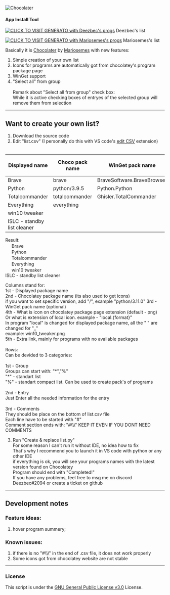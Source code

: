 ![Chocolater](https://raw.githubusercontent.com/mariosemes/Chocolater/main/images/simple-logo.jpg "Chocolater")
#### App Install Tool

[![CLICK TO VISIT GENERATO with Deezbec's progs](https://img.shields.io/badge/Click_To_Visit_Generator-blue.svg?style=for-the-badge)](https://raw.githack.com/Deezbec/Chocolater-and-WinGeter/main/generator.html)
Deezbec's list

[![CLICK TO VISIT GENERATO with Mariosemes's progs](https://img.shields.io/badge/Click_To_Visit_Generator-blue.svg?style=for-the-badge)](https://raw.githack.com/Deezbec/Chocolater-and-WinGeter/main/additional%20files%20and%20progs/generator_mariosemes.html)
Mariosemes's list

Basically it is [Chocolater](https://github.com/mariosemes/Chocolater) by [Mariosemes](https://github.com/mariosemes) with new features:

1) Simple creation of your own list
2) Icons for programs are automatically got from chocolatey's program package page
3) WinGet support
4) "Select all" from group<br><br>
Remark about "Select all from group" check box: <br> While it is active checking boxes of entryes of the selected group will remove them from selection

------------
## Want to create your own list?

1) Download the source code
2) Edit "list.csv" (I personally do this with VS code's [edit CSV](https://marketplace.visualstudio.com/items?itemName=janisdd.vscode-edit-csv) extension)<br><br>  

|Displayed name|Choco pack name|WinGet pack name|icon file format or <local.format>|Extra link|  
|--------------|---------------|----------------|----------------------------------|----------|  
|Brave|brave|BraveSoftware.BraveBrowser|svg|https://brave.com/|  
|Python|python/3.9.5|Python.Python|svg||
|Totalcommander|totalcommander|Ghisler.TotalCommander|||
|Everything|everything||||
|win10 tweaker|||local.png||
|ISLC - standby list cleaner|||||

Result:  
<label class="form-check-label" for=",Browser,brave,BraveSoftware.BraveBrowser"><img src="https://community.chocolatey.org/content/packageimages/brave.1.46.153.svg" width="16" height="16"> Brave <a href="https://community.chocolatey.org/packages/brave" target="_blank"><img src="https://raw.githubusercontent.com/Deezbec/Chocolater-and-WinGeter/main/images/choco_icon.png" width="16" height="16"></a><a href="https://wingetgui.com/apps?id=BraveSoftware.BraveBrowser" target="_blank"><img src="https://raw.githubusercontent.com/Deezbec/Chocolater-and-WinGeter/main/images/WinGet_support.png" width="16" height="16"></a><a href="https://brave.com/" target="_blank"><img src="https://raw.githubusercontent.com/Deezbec/Chocolater-and-WinGeter/main/images/url.svg" width="16" height="16"></a></label><br>
<label class="form-check-label" for=",Browser,python --version=3.9.5,Python.Python"><img src="https://community.chocolatey.org/content/packageimages/python.3.9.5.svg" width="16" height="16"> Python <a href="https://community.chocolatey.org/packages/python/3.9.5" target="_blank"><img src="https://raw.githubusercontent.com/Deezbec/Chocolater-and-WinGeter/main/images/choco_icon.png" width="16" height="16"></a><a href="https://wingetgui.com/apps?id=Python.Python" target="_blank"><img src="https://raw.githubusercontent.com/Deezbec/Chocolater-and-WinGeter/main/images/WinGet_support.png" width="16" height="16"></a><a href="" target="_blank"></a></label><br>
<label class="form-check-label" for=",Browser,totalcommander,Ghisler.TotalCommander"><img src="https://community.chocolatey.org/content/packageimages/totalcommander.10.51.png" width="16" height="16"> Totalcommander <a href="https://community.chocolatey.org/packages/totalcommander" target="_blank"><img src="https://raw.githubusercontent.com/Deezbec/Chocolater-and-WinGeter/main/images/choco_icon.png" width="16" height="16"></a><a href="https://wingetgui.com/apps?id=Ghisler.TotalCommander" target="_blank"><img src="https://raw.githubusercontent.com/Deezbec/Chocolater-and-WinGeter/main/images/WinGet_support.png" width="16" height="16"></a><a href="" target="_blank"></a></label><br>
<label class="form-check-label" for=",Browser,everything,"><img src="https://community.chocolatey.org/content/packageimages/everything.1.4.11022.png" width="16" height="16"> Everything <a href="https://community.chocolatey.org/packages/everything" target="_blank"><img src="https://raw.githubusercontent.com/Deezbec/Chocolater-and-WinGeter/main/images/choco_icon.png" width="16" height="16"></a><a href="https://wingetgui.com/apps?id=" target="_blank"></a><a href="" target="_blank"></a></label><br>
<label class="form-check-label" for=",Browser,,"><img src="https://raw.githubusercontent.com/Deezbec/Chocolater-and-WinGeter/main/icons/win10_tweaker.png" width="16" height="16"> win10 tweaker <a href="https://community.chocolatey.org/packages/" target="_blank"></a><a href="https://wingetgui.com/apps?id=" target="_blank"></a><a href="" target="_blank"></a></label><br>
<label class="form-check-label" for=",Browser,,"> ISLC - standby list cleaner <a href="https://community.chocolatey.org/packages/" target="_blank"></a><a href="https://wingetgui.com/apps?id=" target="_blank"></a><a href="" target="_blank"></a></label><br>






Columns stand for:  
1st - Displayed package name  
2nd - Chocolatey package name (its also used to get icons)  
if you want to set specific version, add "/<versionNumber>", example "python/3.11.0" 
3rd - WinGet pack name (optional)  
4th - What is icon on chocolatey package page extension (default - png)  
      Or what is extension of local icon. example - "local.{format}"  
      In program "local" is changed for displayed package name, all the " " are changed for "_"  
      example: win10_tweaker.png  
5th - Extra link, mainly for programs with no available packages <br><br>
Rows:  
Can be devided to 3 categories:<br><br>
1st -  Group  
Groups can start with:  "\*","%"  
"\*" - standart list  
"%" - standart compact list. Can be used to create pack's of programs  <br><br>
2nd - Entry  
Just Enter all the needed information for the entry<br><br>
3rd - Comments  
They should be place on the bottom of list.csv file  
Each line have to be started with "#"  
Comment section ends with: "#\\\\\\" KEEP IT EVEN IF YOU DONT NEED COMMENTS

3) Run "Create & replace list.py"  
For some reason I can't run it without IDE, no idea how to fix  
That's why I recommend you to launch it in VS code with python or any other IDE  
if everything is ok, you will see your programs names with the latest version found on Chocolatey  
Program should end with "Completed!"  
If you have any problems, feel free to msg me on discord Deezbec#2094 or create a ticket on github  

------------
## Development notes

### Feature ideas:  
1) hover program summery;  


### Known issues:  
1) if there is no "#\\\\\\" in the end of .csv file, it does not work properly 
2) Some icons got from chocolatey website are not stable




------------
### License
This script is under the [GNU General Public License v3.0](https://github.com/mariosemes/Chocolater/blob/main/LICENSE "GNU General Public License v3.0") License.
